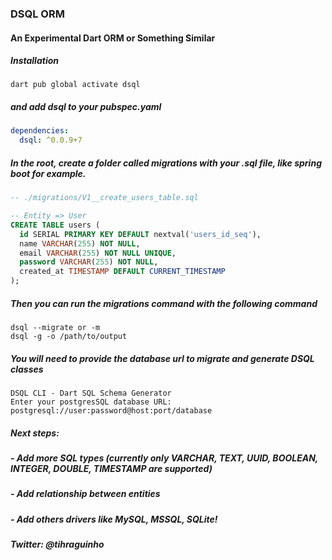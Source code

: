 ### DSQL ORM

#### An Experimental Dart ORM or Something Similar

##### Installation

```shell
dart pub global activate dsql
```

##### and add dsql to your pubspec.yaml

```yaml
dependencies:
  dsql: ^0.0.9+7
```

##### In the root, create a folder called migrations with your .sql file, like spring boot for example.

```sql
-- ./migrations/V1__create_users_table.sql

-- Entity => User
CREATE TABLE users (
  id SERIAL PRIMARY KEY DEFAULT nextval('users_id_seq'),
  name VARCHAR(255) NOT NULL,
  email VARCHAR(255) NOT NULL UNIQUE,
  password VARCHAR(255) NOT NULL,
  created_at TIMESTAMP DEFAULT CURRENT_TIMESTAMP
);
```

##### Then you can run the migrations command with the following command

```
dsql --migrate or -m
dsql -g -o /path/to/output
```
##### You will need to provide the database url to migrate and generate DSQL classes

```shell
DSQL CLI - Dart SQL Schema Generator
Enter your postgresSQL database URL: postgresql://user:password@host:port/database
```

##### Next steps:

##### - Add more SQL types (currently only VARCHAR, TEXT, UUID, BOOLEAN, INTEGER, DOUBLE, TIMESTAMP are supported)
##### - Add relationship between entities
##### - Add others drivers like MySQL, MSSQL, SQLite!

##### Twitter: @tihraguinho

